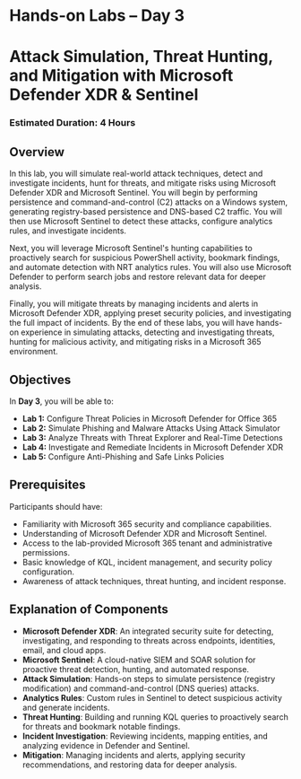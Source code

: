 # Hands-on Labs – Day 3

# Attack Simulation, Threat Hunting, and Mitigation with Microsoft Defender XDR & Sentinel

### Estimated Duration: 4 Hours

## Overview

In this lab, you will simulate real-world attack techniques, detect and investigate incidents, hunt for threats, and mitigate risks using Microsoft Defender XDR and Microsoft Sentinel. You will begin by performing persistence and command-and-control (C2) attacks on a Windows system, generating registry-based persistence and DNS-based C2 traffic. You will then use Microsoft Sentinel to detect these attacks, configure analytics rules, and investigate incidents.

Next, you will leverage Microsoft Sentinel's hunting capabilities to proactively search for suspicious PowerShell activity, bookmark findings, and automate detection with NRT analytics rules. You will also use Microsoft Defender to perform search jobs and restore relevant data for deeper analysis.

Finally, you will mitigate threats by managing incidents and alerts in Microsoft Defender XDR, applying preset security policies, and investigating the full impact of incidents. By the end of these labs, you will have hands-on experience in simulating attacks, detecting and investigating threats, hunting for malicious activity, and mitigating risks in a Microsoft 365 environment.

## Objectives

In **Day 3**, you will be able to:

- **Lab 1:** Configure Threat Policies in Microsoft Defender for Office 365
- **Lab 2:** Simulate Phishing and Malware Attacks Using Attack Simulator
- **Lab 3:** Analyze Threats with Threat Explorer and Real-Time Detections
- **Lab 4:** Investigate and Remediate Incidents in Microsoft Defender XDR
- **Lab 5:** Configure Anti-Phishing and Safe Links Policies

## Prerequisites

Participants should have:

- Familiarity with Microsoft 365 security and compliance capabilities.
- Understanding of Microsoft Defender XDR and Microsoft Sentinel.
- Access to the lab-provided Microsoft 365 tenant and administrative permissions.
- Basic knowledge of KQL, incident management, and security policy configuration.
- Awareness of attack techniques, threat hunting, and incident response.

## Explanation of Components

- **Microsoft Defender XDR**: An integrated security suite for detecting, investigating, and responding to threats across endpoints, identities, email, and cloud apps.
- **Microsoft Sentinel**: A cloud-native SIEM and SOAR solution for proactive threat detection, hunting, and automated response.
- **Attack Simulation**: Hands-on steps to simulate persistence (registry modification) and command-and-control (DNS queries) attacks.
- **Analytics Rules**: Custom rules in Sentinel to detect suspicious activity and generate incidents.
- **Threat Hunting**: Building and running KQL queries to proactively search for threats and bookmark notable findings.
- **Incident Investigation**: Reviewing incidents, mapping entities, and analyzing evidence in Defender and Sentinel.
- **Mitigation**: Managing incidents and alerts, applying security recommendations, and restoring data for deeper analysis.
